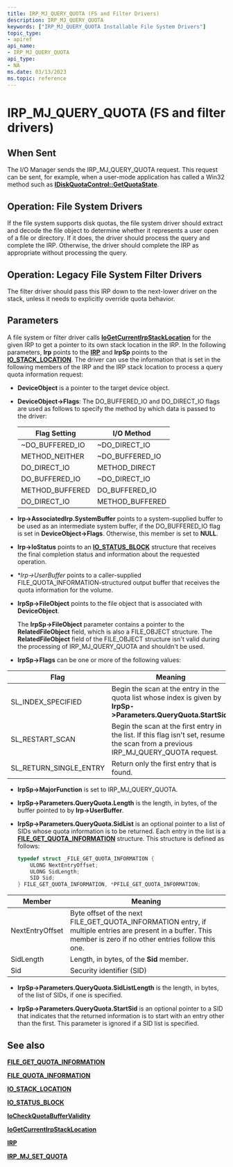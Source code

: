 ```yaml
---
title: IRP_MJ_QUERY_QUOTA (FS and Filter Drivers)
description: IRP_MJ_QUERY_QUOTA
keywords: ["IRP_MJ_QUERY_QUOTA Installable File System Drivers"]
topic_type:
- apiref
api_name:
- IRP_MJ_QUERY_QUOTA
api_type:
- NA
ms.date: 03/13/2023
ms.topic: reference
---
```


# IRP_MJ_QUERY_QUOTA (FS and filter drivers)

## When Sent

The I/O Manager sends the IRP_MJ_QUERY_QUOTA request. This request can be sent, for example, when a user-mode application has called a Win32 method such as [**IDiskQuotaControl::GetQuotaState**](/windows/win32/api/dskquota/nf-dskquota-idiskquotacontrol-getquotastate).

## Operation: File System Drivers

If the file system supports disk quotas, the file system driver should extract and decode the file object to determine whether it represents a user open of a file or directory. If it does, the driver should process the query and complete the IRP. Otherwise, the driver should complete the IRP as appropriate without processing the query.

## Operation: Legacy File System Filter Drivers

The filter driver should pass this IRP down to the next-lower driver on the stack, unless it needs to explicitly override quota behavior.

## Parameters

A file system or filter driver calls [**IoGetCurrentIrpStackLocation**](/windows-hardware/drivers/ddi/wdm/nf-wdm-iogetcurrentirpstacklocation) for the given IRP to get a pointer to its own stack location in the IRP. In the following parameters, **Irp** points to the [**IRP**](/windows-hardware/drivers/ddi/wdm/ns-wdm-_irp) and **IrpSp** points to the [**IO_STACK_LOCATION**](/windows-hardware/drivers/ddi/wdm/ns-wdm-_io_stack_location). The driver can use the information that is set in the following members of the IRP and the IRP stack location to process a query quota information request:

- **DeviceObject** is a pointer to the target device object.

- **DeviceObject->Flags**: The DO_BUFFERED_IO and DO_DIRECT_IO flags are used as follows to specify the method by which data is passed to the driver:

  |Flag Setting|I/O Method|
  |----|----|
  |~DO_BUFFERED_IO|~DO_DIRECT_IO|
  |METHOD_NEITHER|~DO_BUFFERED_IO|
  |DO_DIRECT_IO|METHOD_DIRECT|
  |DO_BUFFERED_IO|~DO_DIRECT_IO|
  |METHOD_BUFFERED|DO_BUFFERED_IO|
  |DO_DIRECT_IO|METHOD_BUFFERED|

- **Irp->AssociatedIrp.SystemBuffer** points to a system-supplied buffer to be used as an intermediate system buffer, if the DO_BUFFERED_IO flag is set in **DeviceObject->Flags**. Otherwise, this member is set to **NULL**.

- **Irp->IoStatus** points to an [**IO_STATUS_BLOCK**](/windows-hardware/drivers/ddi/wdm/ns-wdm-_io_status_block) structure that receives the final completion status and information about the requested operation.

- **Irp->UserBuffer* points to a caller-supplied FILE_QUOTA_INFORMATION-structured output buffer that receives the quota information for the volume.

- **IrpSp->FileObject** points to the file object that is associated with **DeviceObject**.

  The **IrpSp->FileObject** parameter contains a pointer to the **RelatedFileObject** field, which is also a FILE_OBJECT structure. The **RelatedFileObject** field of the FILE_OBJECT structure isn't valid during the processing of IRP_MJ_QUERY_QUOTA and shouldn't be used.

- **IrpSp->Flags** can be one or more of the following values:

| Flag | Meaning |
| ---- | ------- |
| SL_INDEX_SPECIFIED | Begin the scan at the entry in the quota list whose index is given by **IrpSp->Parameters.QueryQuota.StartSid** |
| SL_RESTART_SCAN | Begin the scan at the first entry in the list. If this flag isn't set, resume the scan from a previous IRP_MJ_QUERY_QUOTA request.|
| SL_RETURN_SINGLE_ENTRY | Return only the first entry that is found.|

- **IrpSp->MajorFunction** is set to IRP_MJ_QUERY_QUOTA.

- **IrpSp->Parameters.QueryQuota.Length** is the length, in bytes, of the buffer pointed to by **Irp->UserBuffer**.

- **IrpSp->Parameters.QueryQuota.SidList** is an optional pointer to a list of SIDs whose quota information is to be returned. Each entry in the list is a [**FILE_GET_QUOTA_INFORMATION**](/windows-hardware/drivers/ddi/ntifs/ns-ntifs-_file_get_quota_information) structure. This structure is defined as follows:

  ```cpp
  typedef struct _FILE_GET_QUOTA_INFORMATION {
      ULONG NextEntryOffset;
      ULONG SidLength;
      SID Sid;
  } FILE_GET_QUOTA_INFORMATION, *PFILE_GET_QUOTA_INFORMATION;
  ```

| Member | Meaning |
| ------ | ------- |
| NextEntryOffset | Byte offset of the next FILE_GET_QUOTA_INFORMATION entry, if multiple entries are present in a buffer. This member is zero if no other entries follow this one.|
| SidLength | Length, in bytes, of the **Sid** member.|
| Sid | Security identifier (SID)|

- **IrpSp->Parameters.QueryQuota.SidListLength** is the length, in bytes, of the list of SIDs, if one is specified.

- **IrpSp->Parameters.QueryQuota.StartSid** is an optional pointer to a SID that indicates that the returned information is to start with an entry other than the first. This parameter is ignored if a SID list is specified.

## See also

[**FILE_GET_QUOTA_INFORMATION**](/windows-hardware/drivers/ddi/ntifs/ns-ntifs-_file_get_quota_information)

[**FILE_QUOTA_INFORMATION**](/windows-hardware/drivers/ddi/ntifs/ns-ntifs-_file_quota_information)

[**IO_STACK_LOCATION**](/windows-hardware/drivers/ddi/wdm/ns-wdm-_io_stack_location)

[**IO_STATUS_BLOCK**](/windows-hardware/drivers/ddi/wdm/ns-wdm-_io_status_block)

[**IoCheckQuotaBufferValidity**](/windows-hardware/drivers/ddi/ntifs/nf-ntifs-iocheckquotabuffervalidity)

[**IoGetCurrentIrpStackLocation**](/windows-hardware/drivers/ddi/wdm/nf-wdm-iogetcurrentirpstacklocation)

[**IRP**](/windows-hardware/drivers/ddi/wdm/ns-wdm-_irp)

[**IRP_MJ_SET_QUOTA**](irp-mj-set-quota.md)
